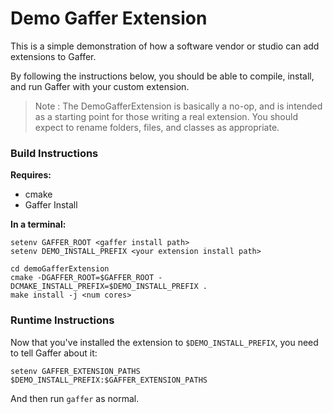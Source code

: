 # Demo Gaffer Extension

This is a simple demonstration of how a software vendor or studio can add extensions to Gaffer.

By following the instructions below, you should be able to compile, install, and run Gaffer with
your custom extension.

> Note : The DemoGafferExtension is basically a no-op, and is intended as a starting point for those
> writing a real extension. You should expect to rename folders, files, and classes as appropriate.

### Build Instructions

**Requires:**

* cmake
* Gaffer Install

**In a terminal:**

```
setenv GAFFER_ROOT <gaffer install path>
setenv DEMO_INSTALL_PREFIX <your extension install path>

cd demoGafferExtension
cmake -DGAFFER_ROOT=$GAFFER_ROOT -DCMAKE_INSTALL_PREFIX=$DEMO_INSTALL_PREFIX .
make install -j <num cores>
```

### Runtime Instructions

Now that you've installed the extension to `$DEMO_INSTALL_PREFIX`, you need to tell Gaffer about it:

`setenv GAFFER_EXTENSION_PATHS $DEMO_INSTALL_PREFIX:$GAFFER_EXTENSION_PATHS`

And then run `gaffer` as normal.
